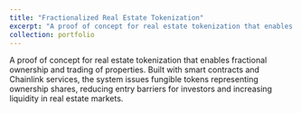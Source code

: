 ```yaml
---
title: "Fractionalized Real Estate Tokenization"
excerpt: "A proof of concept for real estate tokenization that enables fractional ownership and trading of properties <br/><img src='/images/500x300.png'>"
collection: portfolio
---
```


A proof of concept for real estate tokenization that enables fractional ownership and trading of properties. Built with smart contracts and Chainlink services, the system issues fungible tokens representing ownership shares, reducing entry barriers for investors and increasing liquidity in real estate markets.